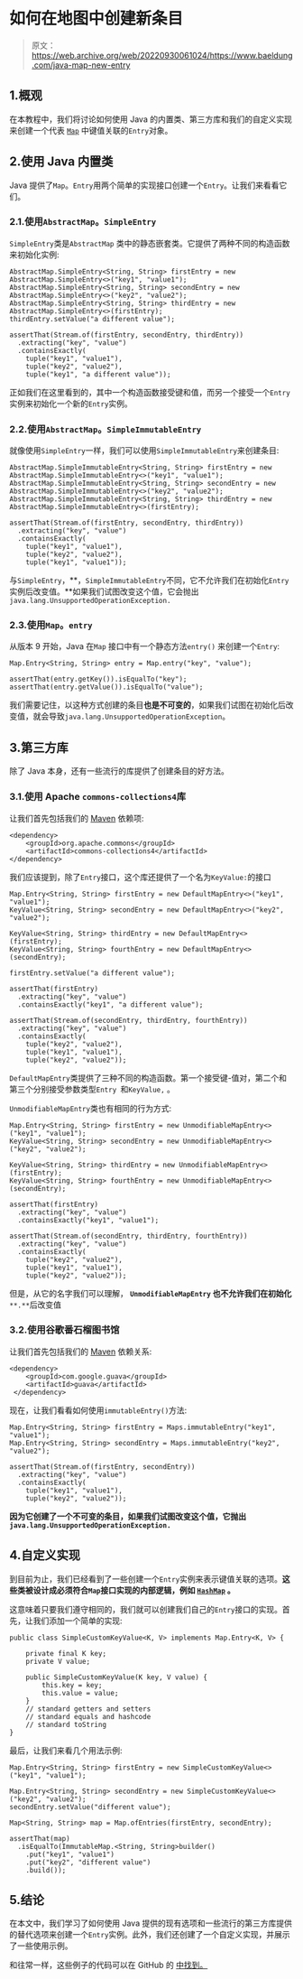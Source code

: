 # 如何在地图中创建新条目

> 原文：<https://web.archive.org/web/20220930061024/https://www.baeldung.com/java-map-new-entry>

## 1.概观

在本教程中，我们将讨论如何使用 Java 的内置类、第三方库和我们的自定义实现来创建一个代表 [`Map`](/web/20220816153818/https://www.baeldung.com/java-map-entry) 中键值关联的`Entry`对象。

## 2.使用 Java 内置类

Java 提供了`Map`。`Entry`用两个简单的实现接口创建一个`Entry`。让我们来看看它们。

### 2.1.使用`AbstractMap`。`SimpleEntry`

`SimpleEntry`类是`AbstractMap` 类中的静态嵌套类。它提供了两种不同的构造函数来初始化实例:

```
AbstractMap.SimpleEntry<String, String> firstEntry = new AbstractMap.SimpleEntry<>("key1", "value1");
AbstractMap.SimpleEntry<String, String> secondEntry = new AbstractMap.SimpleEntry<>("key2", "value2");
AbstractMap.SimpleEntry<String, String> thirdEntry = new AbstractMap.SimpleEntry<>(firstEntry);
thirdEntry.setValue("a different value");

assertThat(Stream.of(firstEntry, secondEntry, thirdEntry))
  .extracting("key", "value")
  .containsExactly(
    tuple("key1", "value1"),
    tuple("key2", "value2"),
    tuple("key1", "a different value"));
```

正如我们在这里看到的，其中一个构造函数接受键和值，而另一个接受一个`Entry`实例来初始化一个新的`Entry`实例。

### 2.2.使用`AbstractMap`。`SimpleImmutableEntry`

就像使用`SimpleEntry`一样，我们可以使用`SimpleImmutableEntry`来创建条目:

```
AbstractMap.SimpleImmutableEntry<String, String> firstEntry = new AbstractMap.SimpleImmutableEntry<>("key1", "value1");
AbstractMap.SimpleImmutableEntry<String, String> secondEntry = new AbstractMap.SimpleImmutableEntry<>("key2", "value2");
AbstractMap.SimpleImmutableEntry<String, String> thirdEntry = new AbstractMap.SimpleImmutableEntry<>(firstEntry);

assertThat(Stream.of(firstEntry, secondEntry, thirdEntry))
  .extracting("key", "value")
  .containsExactly(
    tuple("key1", "value1"),
    tuple("key2", "value2"),
    tuple("key1", "value1"));
```

与`SimpleEntry`，**，`SimpleImmutableEntry`不同，它不允许我们在初始化`Entry`实例后改变值。**如果我们试图改变这个值，它会抛出`java.lang.UnsupportedOperationException.`

### 2.3.使用`Map`。`entry`

从版本 9 开始，Java 在`Map` 接口中有一个静态方法`entry()` 来创建一个`Entry`:

```
Map.Entry<String, String> entry = Map.entry("key", "value");

assertThat(entry.getKey()).isEqualTo("key");
assertThat(entry.getValue()).isEqualTo("value");
```

我们需要记住，以这种方式创建的条目**也是不可变的**，如果我们试图在初始化后改变值，就会导致`java.lang.UnsupportedOperationException`。

## 3.第三方库

除了 Java 本身，还有一些流行的库提供了创建条目的好方法。

### 3.1.使用 Apache `commons-collections4`库

让我们首先包括我们的 [Maven](https://web.archive.org/web/20220816153818/https://mvnrepository.com/artifact/org.apache.commons/commons-collections4/4.4) 依赖项:

```
<dependency>
    <groupId>org.apache.commons</groupId>
    <artifactId>commons-collections4</artifactId>
</dependency>
```

我们应该提到，除了`Entry`接口，这个库还提供了一个名为`KeyValue:`的接口

```
Map.Entry<String, String> firstEntry = new DefaultMapEntry<>("key1", "value1");
KeyValue<String, String> secondEntry = new DefaultMapEntry<>("key2", "value2");

KeyValue<String, String> thirdEntry = new DefaultMapEntry<>(firstEntry);
KeyValue<String, String> fourthEntry = new DefaultMapEntry<>(secondEntry);

firstEntry.setValue("a different value");

assertThat(firstEntry)
  .extracting("key", "value")
  .containsExactly("key1", "a different value");

assertThat(Stream.of(secondEntry, thirdEntry, fourthEntry))
  .extracting("key", "value")
  .containsExactly(
    tuple("key2", "value2"),
    tuple("key1", "value1"),
    tuple("key2", "value2"));
```

`DefaultMapEntry`类提供了三种不同的构造函数。第一个接受键-值对，第二个和第三个分别接受参数类型`Entry `和`KeyValue,` 。

`UnmodifiableMapEntry`类也有相同的行为方式:

```
Map.Entry<String, String> firstEntry = new UnmodifiableMapEntry<>("key1", "value1");
KeyValue<String, String> secondEntry = new UnmodifiableMapEntry<>("key2", "value2");

KeyValue<String, String> thirdEntry = new UnmodifiableMapEntry<>(firstEntry);
KeyValue<String, String> fourthEntry = new UnmodifiableMapEntry<>(secondEntry);

assertThat(firstEntry)
  .extracting("key", "value")
  .containsExactly("key1", "value1");

assertThat(Stream.of(secondEntry, thirdEntry, fourthEntry))
  .extracting("key", "value")
  .containsExactly(
    tuple("key2", "value2"),
    tuple("key1", "value1"),
    tuple("key2", "value2"));
```

但是，从它的名字我们可以理解， **`UnmodifiableMapEntry` 也不允许我们在初始化** `**.**`后改变值

### 3.2.使用谷歌番石榴图书馆

让我们首先包括我们的 [Maven](https://web.archive.org/web/20220816153818/https://mvnrepository.com/artifact/com.google.guava/guava/31.0.1-jre) 依赖关系:

```
<dependency>
    <groupId>com.google.guava</groupId>
    <artifactId>guava</artifactId>
 </dependency>
```

现在，让我们看看如何使用`immutableEntry()`方法:

```
Map.Entry<String, String> firstEntry = Maps.immutableEntry("key1", "value1");
Map.Entry<String, String> secondEntry = Maps.immutableEntry("key2", "value2");

assertThat(Stream.of(firstEntry, secondEntry))
  .extracting("key", "value")
  .containsExactly(
    tuple("key1", "value1"),
    tuple("key2", "value2"));
```

**因为它创建了一个不可变的条目，如果我们试图改变这个值，它抛出`java.lang.UnsupportedOperationException.`**

## 4.自定义实现

到目前为止，我们已经看到了一些创建一个`Entry`实例来表示键值关联的选项。**这些类被设计成必须符合`Map`接口实现的内部逻辑，例如 [`HashMap`](/web/20220816153818/https://www.baeldung.com/java-hashmap) 。**

这意味着只要我们遵守相同的，我们就可以创建我们自己的`Entry`接口的实现。首先，让我们添加一个简单的实现:

```
public class SimpleCustomKeyValue<K, V> implements Map.Entry<K, V> {

    private final K key;
    private V value;

    public SimpleCustomKeyValue(K key, V value) {
        this.key = key;
        this.value = value;
    }
    // standard getters and setters
    // standard equals and hashcode
    // standard toString
}
```

最后，让我们来看几个用法示例:

```
Map.Entry<String, String> firstEntry = new SimpleCustomKeyValue<>("key1", "value1");

Map.Entry<String, String> secondEntry = new SimpleCustomKeyValue<>("key2", "value2");
secondEntry.setValue("different value");

Map<String, String> map = Map.ofEntries(firstEntry, secondEntry);

assertThat(map)
  .isEqualTo(ImmutableMap.<String, String>builder()
    .put("key1", "value1")
    .put("key2", "different value")
    .build());
```

## 5.结论

在本文中，我们学习了如何使用 Java 提供的现有选项和一些流行的第三方库提供的替代选项来创建一个`Entry`实例。此外，我们还创建了一个自定义实现，并展示了一些使用示例。

和往常一样，这些例子的代码可以在 GitHub 的 [中找到。](https://web.archive.org/web/20220816153818/https://github.com/eugenp/tutorials/tree/master/core-java-modules/core-java-collections-maps-4)